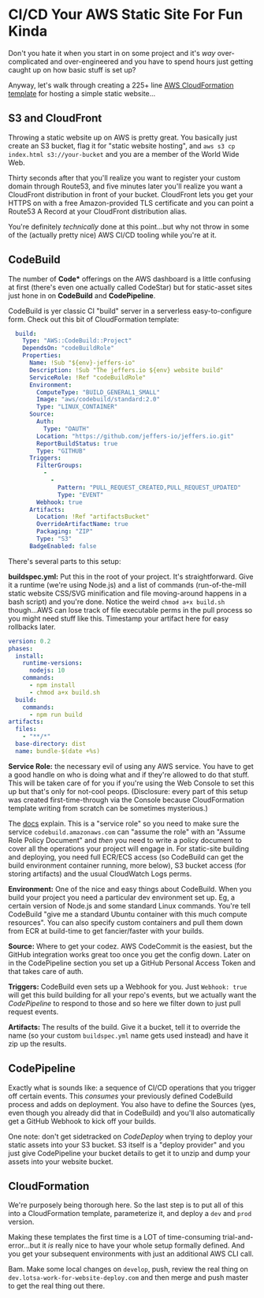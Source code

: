 # CI/CD Your AWS Static Site For Fun Kinda

Don't you hate it when you start in on some project and it's *way*
over-complicated and over-engineered and you have to spend hours just getting
caught up on how basic stuff is set up?

Anyway, let's walk through creating a 225+ line [AWS CloudFormation template](https://github.com/jeffers-io/jeffers.io/blob/master/infrastructure.template) for
hosting a simple static website...

## S3 and CloudFront

Throwing a static website up on AWS is pretty great. You basically just create
an S3 bucket, flag it for "static website hosting", and `aws s3 cp index.html
s3://your-bucket` and you are a member of the World Wide Web.

Thirty seconds after that you'll realize you want to register your custom domain
through Route53, and five minutes later you'll realize you want a CloudFront
distribution in front of your bucket. CloudFront lets you get your HTTPS on with
a free Amazon-provided TLS certificate and you can point a Route53 A Record at
your CloudFront distribution alias.

You're definitely *technically* done at this point...but why not throw in some
of the (actually pretty nice) AWS CI/CD tooling while you're at it.

## CodeBuild

The number of **Code\*** offerings on the AWS dashboard is a little confusing at
first (there's even one actually called CodeStar) but for static-asset sites
just hone in on **CodeBuild** and **CodePipeline**.

CodeBuild is yer classic CI "build" server in a serverless easy-to-configure
form. Check out this bit of CloudFormation template:

```yaml
  build:
    Type: "AWS::CodeBuild::Project"
    DependsOn: "codeBuildRole"
    Properties:
      Name: !Sub "${env}-jeffers-io"
      Description: !Sub "The jeffers.io ${env} website build"
      ServiceRole: !Ref "codeBuildRole"
      Environment:
        ComputeType: "BUILD_GENERAL1_SMALL"
        Image: "aws/codebuild/standard:2.0"
        Type: "LINUX_CONTAINER"
      Source:
        Auth:
          Type: "OAUTH"
        Location: "https://github.com/jeffers-io/jeffers.io.git"
        ReportBuildStatus: true
        Type: "GITHUB"
      Triggers:
        FilterGroups:
          -
            -
              Pattern: "PULL_REQUEST_CREATED,PULL_REQUEST_UPDATED"
              Type: "EVENT"
        Webhook: true
      Artifacts:
        Location: !Ref "artifactsBucket"
        OverrideArtifactName: true
        Packaging: "ZIP"
        Type: "S3"
      BadgeEnabled: false
```

There's several parts to this setup:

**buildspec.yml:** Put this in the root of your project. It's straightforward.
Give it a runtime (we're using Node.js) and a list of commands (run-of-the-mill
static website CSS/SVG minification and file moving-around happens in a bash
script) and you're done. Notice the weird `chmod a+x build.sh` though...AWS can
lose track of file executable perms in the pull process so you might need stuff
like this. Timestamp your artifact here for easy rollbacks later.

```yaml
version: 0.2
phases:
  install:
    runtime-versions:
      nodejs: 10
    commands:
      - npm install
      - chmod a+x build.sh
  build:
    commands:
      - npm run build
artifacts:
  files:
    - "**/*"
  base-directory: dist
  name: bundle-$(date +%s)
```

**Service Role:** the necessary evil of using any AWS service. You have to get a
good handle on who is doing what and if they're allowed to do that stuff. This
will be taken care of for you if you're using the Web Console to set this up but
that's only for not-cool peops. (Disclosure: every part of this setup was
created first-time-through via the Console because CloudFormation template
writing from scratch can be sometimes mysterious.)

The
[docs](https://docs.aws.amazon.com/codebuild/latest/userguide/setting-up.html#setting-up-service-role)
explain. This is a "service role" so you need to make sure the
service `codebuild.amazonaws.com` can "assume the role" with an "Assume Role
Policy Document" and *then* you need to write a policy document to cover all the
operations your project will engage in. For static-site building and deploying,
you need full ECR/ECS access (so CodeBuild can get the build environment
container running, more below), S3 bucket access (for storing artifacts) and the
usual CloudWatch Logs perms.

**Environment:** One of the nice and easy things about CodeBuild. When you build
your project you need a particular dev environment set up. Eg, a certain version
of Node.js and some standard Linux commands. You're tell CodeBuild "give me a
standard Ubuntu container with this much compute resources". You can also
specify custom containers and pull them down from ECR at build-time to get
fancier/faster with your builds.

**Source:** Where to get your codez. AWS CodeCommit is the easiest, but the
GitHub integration works great too once you get the config down. Later on in the
CodePipeline section you set up a GitHub Personal Access Token and that takes
care of auth.

**Triggers:** CodeBuild even sets up a Webhook for you. Just `Webhook: true`
will get this build building for all your repo's events, but we actually want
the *CodePipeline* to respond to those and so here we filter down to just pull
request events.

**Artifacts:** The results of the build. Give it a bucket, tell it to override
the name (so your custom `buildspec.yml` name gets used instead) and have it zip
up the results.

## CodePipeline

Exactly what is sounds like: a sequence of CI/CD operations that you trigger off
certain events. This *consumes* your previously defined CodeBuild process and
adds on deployment. You also have to define the Sources (yes, even though you
already did that in CodeBuild) and you'll also automatically get a GitHub Webhook
to kick off your builds.

One note: don't get sidetracked on *CodeDeploy* when trying to deploy your
static assets into your S3 bucket. S3 itself is a "deploy provider" and you just
give CodePipeline your bucket details to get it to unzip and dump your assets
into your website bucket.

## CloudFormation

We're purposely being thorough here. So the last step is to put all of this
into a CloudFormation template, parameterize it, and deploy a `dev` and `prod`
version.

Making these templates the first time is a LOT of time-consuming
trial-and-error...but it *is* really nice to have your whole setup formally
defined. And you get your subsequent environments with just an additional AWS
CLI call.

Bam. Make some local changes on `develop`, push, review the real thing on
`dev.lotsa-work-for-website-deploy.com` and then merge and push master to get
the real thing out there.

